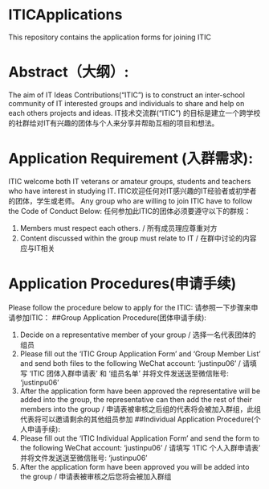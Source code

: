 # ITICApplications
This repository contains the application forms for joining ITIC

# Abstract（大纲）:
The aim of IT Ideas Contributions(“ITIC”) is to construct an inter-school community of IT interested groups and individuals to share and help on each others projects and ideas.
IT技术交流群(“ITIC”) 的目标是建立一个跨学校的社群给对IT有兴趣的团体与个人来分享并帮助互相的项目和想法。

# Application Requirement (入群需求):
ITIC welcome both IT veterans or amateur groups, students and teachers who have interest in studying IT.
ITIC欢迎任何对IT感兴趣的IT经验者或初学者的团体，学生或老师。
Any group who are willing to join ITIC have to follow the Code of Conduct Below:
任何参加此ITIC的团体必须要遵守以下的群规：
1.	Members must respect each others. / 所有成员理应尊重对方
2.	Content discussed within the group must relate to IT / 在群中讨论的内容应与IT相关

# Application Procedures(申请手续)
Please follow the procedure below to apply for the ITIC:
请参照一下步骤来申请参加ITIC：
##Group Application Procedure(团体申请手续):
1.	Decide on a representative member of your group / 选择一名代表团体的组员
2.	Please fill out the ‘ITIC Group Application Form’ and ‘Group Member List’ and send both files to the following WeChat account: ‘justinpu06’ / 请填写 ‘ITIC 团体入群申请表’ 和 ‘组员名单’ 并将文件发送送至微信账号: ‘justinpu06’
3.	After the application form have been approved the representative will be added into the group, the representative can then add the rest of their members into the group / 申请表被审核之后组的代表将会被加入群组，此组代表将可以邀请剩余的其他组员参加
##Individual Application Procedure(个人申请手续):
1.	Please fill out the ‘ITIC Individual Application Form’ and send the form to the following WeChat account: ‘justinpu06’ / 请填写 ‘ITIC 个人入群申请表’ 并将文件发送送至微信账号: ‘justinpu06’
2.	After the application form have been approved you will be added into the group / 申请表被审核之后您将会被加入群组
